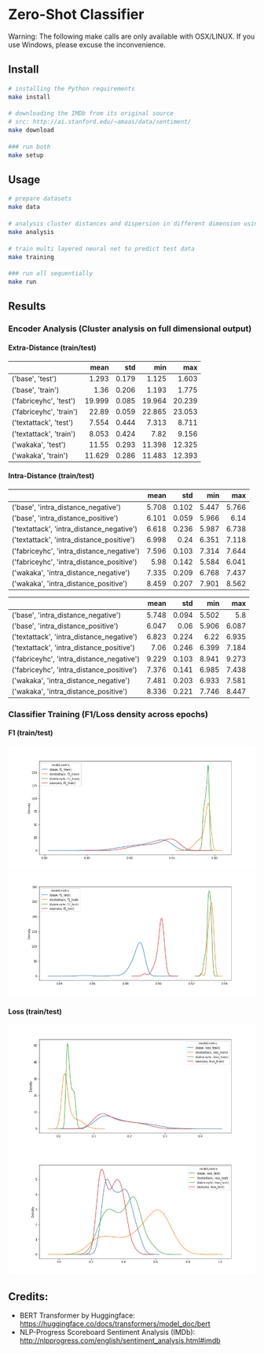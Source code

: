 # Zero-Shot Classifier

Warning: The following make calls are only available with OSX/LINUX. If you use Windows, please excuse the
inconvenience.

## Install

```bash
# installing the Python requirements
make install

# downloading the IMDb from its original source
# src: http://ai.stanford.edu/~amaas/data/sentiment/
make download

### run both
make setup
```

## Usage

```bash
# prepare datasets
make data

# analysis cluster distances and dispersion in different dimension using manifold reduction
make analysis

# train multi layered neural net to predict test data
make training

### run all sequentially
make run
```

## Results

### Encoder Analysis (Cluster analysis on full dimensional output)

#### Extra-Distance (train/test)

|                         |   mean |   std |    min |    max |
|:------------------------|-------:|------:|-------:|-------:|
| ('base', 'test')        |  1.293 | 0.179 |  1.125 |  1.603 |
| ('base', 'train')       |   1.36 | 0.206 |  1.193 |  1.775 |
| ('fabriceyhc', 'test')  | 19.999 | 0.085 | 19.964 | 20.239 |
| ('fabriceyhc', 'train') |  22.89 | 0.059 | 22.865 | 23.053 |
| ('textattack', 'test')  |  7.554 | 0.444 |  7.313 |  8.711 |
| ('textattack', 'train') |  8.053 | 0.424 |   7.82 |  9.156 |
| ('wakaka', 'test')      |  11.55 | 0.293 | 11.398 | 12.325 |
| ('wakaka', 'train')     | 11.629 | 0.286 | 11.483 | 12.393 |

#### Intra-Distance (train/test)

|                                           |  mean |   std |   min |   max |
|:------------------------------------------|------:|------:|------:|------:|
| ('base', 'intra_distance_negative')       | 5.708 | 0.102 | 5.447 | 5.766 |
| ('base', 'intra_distance_positive')       | 6.101 | 0.059 | 5.966 |  6.14 |
| ('textattack', 'intra_distance_negative') | 6.618 | 0.236 | 5.987 | 6.738 |
| ('textattack', 'intra_distance_positive') | 6.998 |  0.24 | 6.351 | 7.118 |
| ('fabriceyhc', 'intra_distance_negative') | 7.596 | 0.103 | 7.314 | 7.644 |
| ('fabriceyhc', 'intra_distance_positive') |  5.98 | 0.142 | 5.584 | 6.041 |
| ('wakaka', 'intra_distance_negative')     | 7.335 | 0.209 | 6.768 | 7.437 |
| ('wakaka', 'intra_distance_positive')     | 8.459 | 0.207 | 7.901 | 8.562 |

|                                           |  mean |   std |   min |   max |
|:------------------------------------------|------:|------:|------:|------:|
| ('base', 'intra_distance_negative')       | 5.748 | 0.094 | 5.502 | 5.8   |
| ('base', 'intra_distance_positive')       | 6.047 |  0.06 | 5.906 | 6.087 |
| ('textattack', 'intra_distance_negative') | 6.823 | 0.224 | 6.22  | 6.935 |
| ('textattack', 'intra_distance_positive') |  7.06 | 0.246 | 6.399 | 7.184 |
| ('fabriceyhc', 'intra_distance_negative') | 9.229 | 0.103 | 8.941 | 9.273 |
| ('fabriceyhc', 'intra_distance_positive') | 7.376 | 0.141 | 6.985 | 7.438 |
| ('wakaka', 'intra_distance_negative')     | 7.481 | 0.203 | 6.933 | 7.581 |
| ('wakaka', 'intra_distance_positive')     | 8.336 | 0.221 | 7.746 | 8.447 |

### Classifier Training (F1/Loss density across epochs)

#### F1 (train/test)

![F1 Density on Train](results/training/f1.train.density.png?raw=true "F1 Density on Train")
![F1 Density on Test](results/training/f1.test.density.png?raw=true "F1 Density on Test")

#### Loss (train/test)

![Loss Density on Train](results/training/loss.train.density.png?raw=true "Loss Density on Train")
![Loss Density on Test](results/training/loss.test.density.png?raw=true "Loss Density on Test")

## Credits:

* BERT Transformer by Huggingface: <https://huggingface.co/docs/transformers/model_doc/bert>
* NLP-Progress Scoreboard Sentiment Analysis (IMDb): <http://nlpprogress.com/english/sentiment_analysis.html#imdb>
